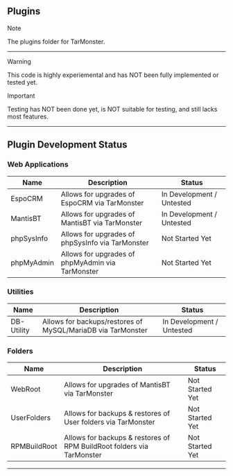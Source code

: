 <h2> Plugins</h2>

> [!NOTE]
> The plugins folder for TarMonster.
<hr>

> [!WARNING]
> This code is highly experiemental and has NOT been fully implemented or tested yet.

> [!IMPORTANT]
> Testing has NOT been done yet, is NOT suitable for testing, and still lacks most features.

<hr>
<h2>Plugin Development Status</h2>

<h3>Web Applications</h3>

| Name | Description | Status
| --- | --- | --- |
| EspoCRM | Allows for upgrades of EspoCRM via TarMonster | In Development / Untested
| MantisBT | Allows for upgrades of MantisBT via TarMonster | In Development / Untested
| phpSysInfo | Allows for upgrades of phpSysInfo via TarMonster | Not Started Yet
| phpMyAdmin | Allows for upgrades of phpMyAdmin via TarMonster | Not Started Yet

<h3>Utilities</h3>

| Name | Description | Status
| --- | --- | --- |
| DB-Utility | Allows for backups/restores of MySQL/MariaDB via TarMonster | In Development / Untested

<h3>Folders</h3>

| Name | Description | Status
| --- | --- | --- |
| WebRoot | Allows for upgrades of MantisBT via TarMonster | Not Started Yet
| UserFolders | Allows for backups & restores of User folders via TarMonster | Not Started Yet
| RPMBuildRoot | Allows for backups & restores of RPM BuildRoot folders via TarMonster | Not Started Yet
<hr>

